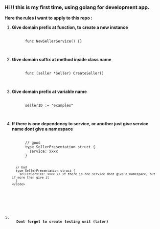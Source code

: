 <h3>Hi !! this is my first time, using golang for development app.</h3>

<b>Here the rules i want to apply to this repo :</b>

<ol>
<li>
  <b>Give domain prefix at function, to create a new instance</b>
  <pre>
    <code>
      func NewSellerService() {} 
    </code>
  </pre>
</li>

<li>
  <b>Give domain suffix at method inside class name</b>
  <pre>
    <code>
      func (seller *Seller) CreateSeller()
    </code>
  </pre>
</li>

<li>
  <b>Give domain prefix at variable name</b>
  <pre>
    <code>
      sellerID := "examples"
    </code>
  </pre>
</li>

<li>
  <b>If there is one dependency to service, or another just give service name dont give a namespace</b>
  <pre>
    <code>
      // good
      type SellerPresentation struct {
        service: xxxx
      }
      
      // bad
      type SellerPresentation struct {
        sellerService: xxxx // if there is one service dont give a namespace, but if more then give it
      }
    </code>
  </pre>
</li>

<li>
  <b>Dont forget to create testing unit (later)</b>
</li>
</ol>
